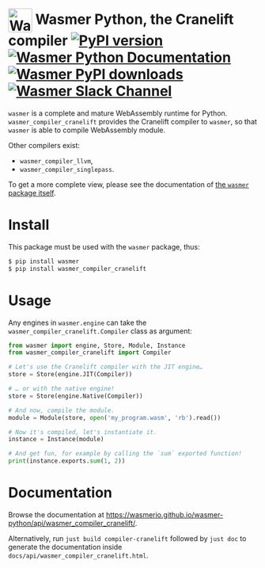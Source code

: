 # <img height="48" src="https://raw.githubusercontent.com/wasmerio/wasmer/master/assets/logo.png" alt="Wasmer logo" valign="middle"> Wasmer Python, the Cranelift compiler [![PyPI version](https://img.shields.io/pypi/v/wasmer_compiler_cranelift)](https://pypi.org/project/wasmer_compiler_cranelift/) [![Wasmer Python Documentation](https://img.shields.io/badge/docs-read-green)](https://wasmerio.github.io/wasmer-python/api/wasmer_compiler_cranelift/) [![Wasmer PyPI downloads](https://pepy.tech/badge/wasmer_compiler_cranelift)](https://pypi.org/project/wasmer_compiler_cranelift/) [![Wasmer Slack Channel](https://img.shields.io/static/v1?label=chat&message=on%20Slack&color=green)](https://slack.wasmer.io)

`wasmer` is a complete and mature WebAssembly runtime for
Python. `wasmer_compiler_cranelift` provides the Cranelift compiler to
`wasmer`, so that `wasmer` is able to compile WebAssembly module.

Other compilers exist:

* `wasmer_compiler_llvm`,
* `wasmer_compiler_singlepass`.

To get a more complete view, please see the documentation of [the
`wasmer` package itself](https://github.com/wasmerio/wasmer-python).

# Install

This package must be used with the `wasmer` package, thus:

```sh
$ pip install wasmer
$ pip install wasmer_compiler_cranelift
```

# Usage

Any engines in `wasmer.engine` can take the
`wasmer_compiler_cranelift.Compiler` class as argument:

```py
from wasmer import engine, Store, Module, Instance
from wasmer_compiler_cranelift import Compiler

# Let's use the Cranelift compiler with the JIT engine…
store = Store(engine.JIT(Compiler))

# … or with the native engine!
store = Store(engine.Native(Compiler))

# And now, compile the module.
module = Module(store, open('my_program.wasm', 'rb').read())

# Now it's compiled, let's instantiate it.
instance = Instance(module)

# And get fun, for example by calling the `sum` exported function!
print(instance.exports.sum(1, 2))
```

# Documentation

Browse the documentation at
https://wasmerio.github.io/wasmer-python/api/wasmer_compiler_cranelift/.

Alternatively, run `just build compiler-cranelift` followed by `just
doc` to generate the documentation inside
`docs/api/wasmer_compiler_cranelift.html`.
